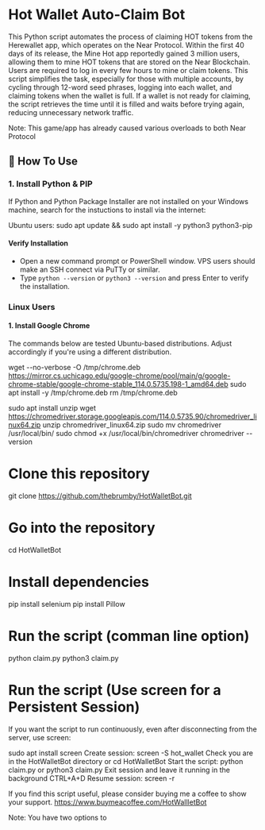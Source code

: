 # Hot Wallet Auto-Claim Bot

This Python script automates the process of claiming HOT tokens from the Herewallet app, which operates on the Near Protocol. Within the first 40 days of its release, the Mine Hot app reportedly gained 3 million users, allowing them to mine HOT tokens that are stored on the Near Blockchain. Users are required to log in every few hours to mine or claim tokens. This script simplifies the task, especially for those with multiple accounts, by cycling through 12-word seed phrases, logging into each wallet, and claiming tokens when the wallet is full. If a wallet is not ready for claiming, the script retrieves the time until it is filled and waits before trying again, reducing unnecessary network traffic.

Note: This game/app has already caused various overloads to both Near Protocol 

## 🚀 How To Use


### 1. Install Python & PIP

If Python and Python Package Installer are not installed on your Windows machine, search for the instuctions to install via the internet:

Ubuntu users: 
sudo apt update && sudo apt install -y python3 python3-pip

#### Verify Installation

- Open a new command prompt or PowerShell window. VPS users should make an SSH connect via PuTTy or similar.
- Type `python --version` or `python3 --version` and press Enter to verify the installation.

### Linux Users

#### 1. Install Google Chrome

The commands below are tested Ubuntu-based distributions. Adjust accordingly if you're using a different distribution.

wget --no-verbose -O /tmp/chrome.deb https://mirror.cs.uchicago.edu/google-chrome/pool/main/g/google-chrome-stable/google-chrome-stable_114.0.5735.198-1_amd64.deb
sudo apt install -y /tmp/chrome.deb
rm /tmp/chrome.deb

sudo apt install unzip
wget https://chromedriver.storage.googleapis.com/114.0.5735.90/chromedriver_linux64.zip
unzip chromedriver_linux64.zip
sudo mv chromedriver /usr/local/bin/
sudo chmod +x /usr/local/bin/chromedriver
chromedriver --version

# Clone this repository
git clone https://github.com/thebrumby/HotWalletBot.git

# Go into the repository
cd HotWalletBot

# Install dependencies
pip install selenium
pip install Pillow

# Run the script (comman line option)
python claim.py
python3 claim.py


# Run the script (Use screen for a Persistent Session)

If you want the script to run continuously, even after disconnecting from the server, use screen:

sudo apt install screen
Create session: screen -S hot_wallet
Check you are in the HotWalletBot directory or cd HotWalletBot
Start the script: python claim.py or python3 claim.py
Exit session and leave it running in the background CTRL+A+D
Resume session: screen -r

If you find this script useful, please consider buying me a coffee to show your support.
https://www.buymeacoffee.com/HotWallletBot

Note: You have two options to 